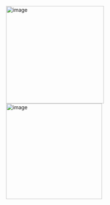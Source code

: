<img width="267" alt="image" src="https://user-images.githubusercontent.com/58052549/233849567-f5a60d52-f0c0-4291-b2ee-5a326cebd42e.png">
<img width="262" alt="image" src="https://user-images.githubusercontent.com/58052549/233849584-c8112045-1d77-40ae-b97b-1b315222bed0.png">
